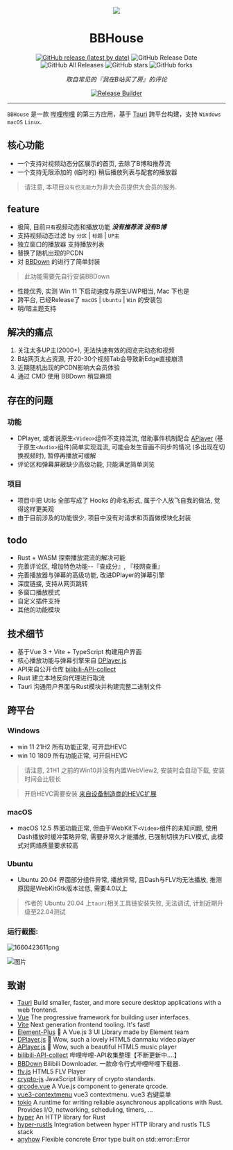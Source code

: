 <p align="center">
<img src="https://cos.endcloud.cn/blog/cache_pic/bbhouse@1x.png" />
</p>

<div align="center">

# BBHouse

[![GitHub release (latest by date)](https://img.shields.io/github/v/release/endcloud/bbhouse-tauri)](https://github.com/endcloud/bbhouse-tauri/releases) ![GitHub Release Date](https://img.shields.io/github/release-date/endcloud/bbhouse-tauri) ![GitHub All Releases](https://img.shields.io/github/downloads/endcloud/bbhouse-tauri/total) ![GitHub stars](https://img.shields.io/github/stars/endcloud/bbhouse-tauri?style=flat) ![GitHub forks](https://img.shields.io/github/forks/endcloud/bbhouse-tauri)

_取自常见的『我在B站买了房』的评论_

[![Release Builder](https://github.com/endcloud/bbhouse-tauri/actions/workflows/release.yml/badge.svg)](https://github.com/endcloud/bbhouse-tauri/actions/workflows/release.yml)

</div>

---
`BBHouse` 是一款 [哔哩哔哩](https://www.bilibili.com) 的第三方应用，基于 [Tauri](https://github.com/tauri-apps/tauri) 跨平台构建，支持 `Windows` `macOS` `Linux`.

## 核心功能
- 一个支持对视频动态分区展示的首页, 去除了B博和推荐流
- 一个支持无限添加的 (临时的) 稍后播放列表与配套的播放器
> 请注意, 本项目`没有`也`无能力`为非大会员提供大会员的服务.

## feature
- 极简, 目前`只有`视频动态和播放功能 **_没有推荐流_** **_没有B博_**
- 支持视频动态过滤 by `分区` | `标题` | `UP主`
- 独立窗口的播放器 支持播放列表
- 替换了随机出现的PCDN
- 对 [BBDown](https://github.com/nilaoda/BBDown) 的进行了简单封装
> 此功能需要先自行安装BBDown
- 性能优秀, 实测 Win 11 下启动速度与原生UWP相当, Mac 下也是
- 跨平台, 已经Release了 `macOS` | `Ubuntu` | `Win` 的安装包
- 明/暗主题支持

## 解决的痛点
1. 关注太多UP主(2000+), 无法快速有效的阅览完动态和视频
2. B站网页太占资源, 开20-30个视频Tab会导致新Edge直接崩溃
3. 近期随机出现的PCDN影响大会员体验
4. 通过 CMD 使用 BBDown 稍显麻烦

## 存在的问题
### 功能
- DPlayer, 或者说原生`<Video>`组件不支持混流, 借助事件机制配合 [APlayer](https://github.com/DIYgod/APlayer) (基于原生`<Audio>`组件)简单实现混流, 可能会发生音画不同步的情况 (多出现在切换视频时), 暂停再播放可缓解
- 评论区和弹幕屏蔽缺少高级功能, 只能满足简单浏览
### 项目
- 项目中把 Utils 全部写成了 Hooks 的命名形式, 属于个人放飞自我的做法, 觉得这样更美观
- 由于目前涉及的功能很少, 项目中没有对请求和页面做模块化封装

## todo
- Rust + WASM 探索播放混流的解决可能
- 完善评论区, 增加特色功能--『查成分』, 『枝网查重』
- 完善播放器与弹幕的高级功能, 改进DPlayer的弹幕引擎
- 深度链接, 支持从网页跳转
- 多窗口播放模式
- 自定义插件支持
- 其他的功能模块

## 技术细节
- 基于Vue 3 + Vite + TypeScript 构建用户界面
- 核心播放功能与弹幕引擎来自 [DPlayer.js](https://github.com/DIYgod/DPlayer)
- API来自公开仓库 [bilibili-API-collect](https://github.com/SocialSisterYi/bilibili-API-collect)
- Rust 建立本地反向代理进行取流
- Tauri 沟通用户界面与Rust模块并构建完整二进制文件

## 跨平台
### Windows
- win 11 21H2 所有功能正常, 可开启HEVC
- win 10 1809 所有功能正常, 可开启HEVC
> 请注意, 21H1 之前的Win10并没有内置WebView2, 安装时会自动下载, 安装时间会比较长

> 开启HEVC需要安装 [来自设备制造商的HEVC扩展](https://apps.microsoft.com/store/detail/%E6%9D%A5%E8%87%AA%E8%AE%BE%E5%A4%87%E5%88%B6%E9%80%A0%E5%95%86%E7%9A%84-hevc-%E8%A7%86%E9%A2%91%E6%89%A9%E5%B1%95/9N4WGH0Z6VHQ?hl=zh-cn&gl=CN)

### macOS
- macOS 12.5 界面功能正常, 但由于WebKit下`<Video>`组件的未知问题, 使用Dash播放时缓冲策略异常, 需要非常久才能播放, 已强制切换为FLV模式, 此模式对网络质量要求较高

### Ubuntu
- Ubuntu 20.04 界面部分组件异常, 播放异常, 且Dash与FLV均无法播放, 推测原因是WebKitGtk版本过低, 需要4.0以上
> 作者的 Ubuntu 20.04 上`tauri`相关工具链安装失败, 无法调试, 计划近期升级至22.04测试

### 运行截图:
![1660423611png](https://cos.endcloud.cn/blog/cache_pic/1660423610.png)

![图片]( https://cos.endcloud.cn/blog/cache_pic/Xnip2022-08-14_18-37-21.jpg)

## 致谢 
- [Tauri](https://github.com/tauri-apps/tauri) Build smaller, faster, and more secure desktop applications with a web frontend.
- [Vue](https://vuejs.org/) The progressive framework for building user interfaces.
- [Vite](https://github.com/vitejs/vite) Next generation frontend tooling. It's fast!
- [Element-Plus](https://github.com/element-plus/element-plus) 🎉 A Vue.js 3 UI Library made by Element team
- [DPlayer.js](https://github.com/DIYgod/DPlayer) 🍭 Wow, such a lovely HTML5 danmaku video player
- [APlayer.js](https://github.com/DIYgod/APlayer) 🍭 Wow, such a beautiful HTML5 music player
- [bilibili-API-collect](https://github.com/SocialSisterYi/bilibili-API-collect) 哔哩哔哩-API收集整理【不断更新中....】
- [BBDown](https://github.com/nilaoda/BBDown) Bilibili Downloader. 一款命令行式哔哩哔哩下载器.
- [flv.js](https://github.com/bilibili/flv.js) HTML5 FLV Player
- [crypto-js](https://github.com/brix/crypto-js) JavaScript library of crypto standards.
- [qrcode.vue](https://github.com/scopewu/qrcode.vue) A Vue.js component to generate qrcode.
- [vue3-contextmenu](https://github.com/Hunlongyu/vue3-contextmenu) vue3 contextmenu. vue3 右键菜单
- [tokio](https://github.com/tokio-rs/tokio) A runtime for writing reliable asynchronous applications with Rust. Provides I/O, networking, scheduling, timers, ...
- [hyper](https://github.com/hyperium/hyper) An HTTP library for Rust
- [hyper-rustls](https://github.com/rustls/hyper-rustls) Integration between hyper HTTP library and rustls TLS stack
- [anyhow](https://github.com/rustls/hyper-rustls) Flexible concrete Error type built on std::error::Error
